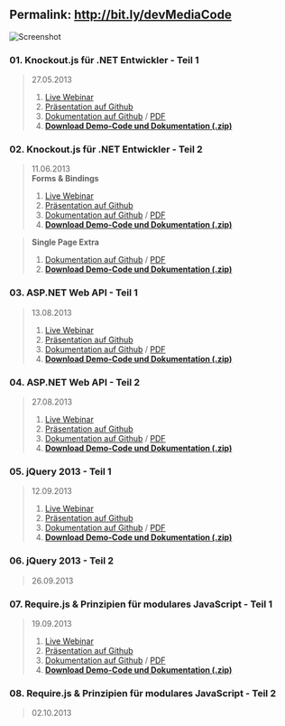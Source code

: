 ## Permalink: http://bit.ly/devMediaCode
![Screenshot](https://raw.github.com/JohannesHoppe/DeveloperMediaDemo/master/screenshot.png)

### 01. Knockout.js für .NET Entwickler - Teil 1

>27.05.2013  
>1. [Live Webinar](http://developer-media.de/portfolioentry/webinar-knockout-js-fur-net-entwickler-1/)  
>2. [Präsentation auf Github](http://johanneshoppe.github.io/DeveloperMediaSlides/index_knockoutjs.html)  
>3. [Dokumentation auf Github](https://github.com/JohannesHoppe/DeveloperMediaDemo/blob/master/Documentation/01.%20Knockout%20Webinar.md) / [PDF](https://github.com/JohannesHoppe/DeveloperMediaDemo/raw/master/Documentation/01.%20Knockout%20Webinar.pdf)  
>4. __[Download Demo-Code und Dokumentation (.zip)](http://dl.bintray.com/johanneshoppe/DeveloperMediaDemo/DeveloperMediaWebinar_Knockout_Teil1.zip?direct)__ 

### 02. Knockout.js für .NET Entwickler - Teil 2

>11.06.2013  
>**Forms & Bindings**  
>1. [Live Webinar](http://developer-media.de/portfolioentry/webinar-knockout-js-fur-net-entwickler-2/)  
>2. [Präsentation auf Github](http://johanneshoppe.github.io/DeveloperMediaSlides/index_knockoutjs.html)  
>3. [Dokumentation auf Github](https://github.com/JohannesHoppe/DeveloperMediaDemo/blob/master/Documentation/02.%20Knockout%20Webinar.md) / [PDF](https://github.com/JohannesHoppe/DeveloperMediaDemo/raw/master/Documentation/02.%20Knockout%20Webinar.pdf)   
>4. __[Download Demo-Code und Dokumentation (.zip)](http://dl.bintray.com/johanneshoppe/DeveloperMediaDemo/DeveloperMediaWebinar_Knockout_Teil2.zip?direct)__ 

>**Single Page Extra**  
>1. [Dokumentation auf Github](https://github.com/JohannesHoppe/DeveloperMediaDemo/blob/master/Documentation/02.%20Knockout%20Webinar_SinglePage.md) / [PDF](https://github.com/JohannesHoppe/DeveloperMediaDemo/raw/master/Documentation/02.%20Knockout%20Webinar_SinglePage.pdf)  
>2. __[Download Demo-Code und Dokumentation (.zip)](http://dl.bintray.com/johanneshoppe/DeveloperMediaDemo/DeveloperMediaWebinar_Knockout_Teil2_SinglePage.zip?direct)__ 
 

### 03. ASP.NET Web API - Teil 1

>13.08.2013  
>1. [Live Webinar](http://developer-media.de/portfolioentry/asp-net-web-api/)  
>2. [Präsentation auf Github](http://johanneshoppe.github.io/DeveloperMediaSlides/index_webapi.html)  
>3. [Dokumentation auf Github](https://github.com/JohannesHoppe/DeveloperMediaDemo/blob/master/Documentation/03.%20ASP.NET%20Web%20API%20Webinar.md) / [PDF](https://github.com/JohannesHoppe/DeveloperMediaDemo/raw/master/Documentation/03.%20ASP.NET%20Web%20API%20Webinar.pdf)  
>4. __[Download Demo-Code und Dokumentation (.zip)](http://dl.bintray.com/johanneshoppe/DeveloperMediaDemo/DeveloperMediaWebinar_ASPNET_Web_API_Teil1.zip?direct)__  


### 04. ASP.NET Web API - Teil 2

>27.08.2013  
>1. [Live Webinar](http://developer-media.de/portfolioentry/asp-net-web-api-teil-2/)  
>2. [Präsentation auf Github](http://johanneshoppe.github.io/DeveloperMediaSlides/index_webapi.html)  
>3. [Dokumentation auf Github](https://github.com/JohannesHoppe/DeveloperMediaDemo/blob/master/Documentation/04.%20ASP.NET%20Web%20API%20Webinar.md) / [PDF](https://github.com/JohannesHoppe/DeveloperMediaDemo/raw/master/Documentation/04.%20ASP.NET%20Web%20API%20Webinar.pdf)  
>4. __[Download Demo-Code und Dokumentation (.zip)](http://dl.bintray.com/johanneshoppe/DeveloperMediaDemo/DeveloperMediaWebinar_ASPNET_Web_API_Teil2.zip?direct)__  


### 05. jQuery 2013 - Teil 1

>12.09.2013  
>1. [Live Webinar](http://developer-media.de/portfolioentry/jquery-2013-teil-1/)  
>2. [Präsentation auf Github](http://johanneshoppe.github.io/DeveloperMediaSlides/index_jQuery.html)  
>3. [Dokumentation auf Github](https://github.com/JohannesHoppe/DeveloperMediaDemo/blob/master/Documentation/05.%20jQuery%20Webinar.md) / [PDF](https://github.com/JohannesHoppe/DeveloperMediaDemo/raw/master/Documentation/05.%20jQuery%20Webinar.pdf)  
>4. __[Download Demo-Code und Dokumentation (.zip)](http://dl.bintray.com/johanneshoppe/DeveloperMediaDemo/DeveloperMediaWebinar_jQuery_Teil1.zip?direct)__  

### 06. jQuery 2013 - Teil 2

>26.09.2013

### 07. Require.js & Prinzipien für modulares JavaScript - Teil 1

>19.09.2013  
>1. [Live Webinar](http://developer-media.de/portfolioentry/require-js-prinzipien-fur-modulares-javascript/)  
>2. [Präsentation auf Github](http://johanneshoppe.github.io/DeveloperMediaSlides/index_require.js.html)  
>3. [Dokumentation auf Github](https://github.com/JohannesHoppe/DeveloperMediaDemo/blob/master/Documentation/07.%20require.js%20Webinar.md) / [PDF](https://github.com/JohannesHoppe/DeveloperMediaDemo/raw/master/Documentation/07.%20require.js%20Webinar.pdf)  
>4. __[Download Demo-Code und Dokumentation (.zip)](http://dl.bintray.com/johanneshoppe/DeveloperMediaDemo/DeveloperMediaWebinar_RequireJS_Teil1.zip?direct)__  


### 08. Require.js & Prinzipien für modulares JavaScript - Teil 2

> 02.10.2013
